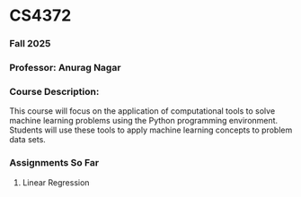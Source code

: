 # CS4372
### Fall 2025
### Professor: Anurag Nagar
### Course Description:
This course will focus on the application of computational tools to solve machine learning problems using the Python programming environment. Students will use these tools to apply machine learning concepts to problem data sets.

### Assignments So Far
1. Linear Regression
